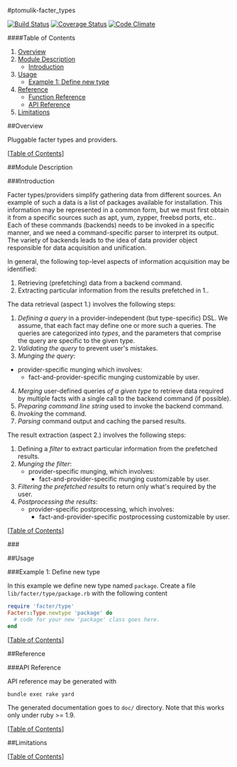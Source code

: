 #ptomulik-facter\_types

[![Build Status](https://travis-ci.org/ptomulik/facter-types.png?branch=master)](https://travis-ci.org/ptomulik/facter-types)
[![Coverage Status](https://coveralls.io/repox/ptomulik/facter-types/badge.png)](https://coveralls.io/r/ptomulik/facter-types)
[![Code Climate](https://codeclimate.com/github/ptomulik/facter-types.png)](https://codeclimate.com/github/ptomulik/facter-types)

####<a id="table-of-contents"></a>Table of Contents

1. [Overview](#overview)
2. [Module Description](#module-description)
   * [Introduction](#introduction)
3. [Usage](#usage)
   * [Example 1: Define new type](#example-1-define-new-type)
4. [Reference](#reference)
   * [Function Reference](#function-reference)
   * [API Reference](#api-reference)
5. [Limitations](#limitations)

##<a id="overview"></a>Overview

Pluggable facter types and providers. 

[[Table of Contents](#table-of-contents)]

##<a id="module-description"></a>Module Description

###<a id="introduction"></a>Introduction

Facter types/providers simplify gathering data from different sources. An
example of such a data is a list of packages available for installation. This
information may be represented in a common form, but we must first obtain
it from a specific sources such as apt, yum, zypper, freebsd ports, etc.. Each
of these commands (backends) needs to be invoked in a specific manner, and we
need a command-specific parser to interpret its output. The variety of backends
leads to the idea of data provider object responsible for data acquisition and
unification.

In general, the following top-level aspects of information acquisition may be
identified: 

1. Retrieving (prefetching) data from a backend command.
2. Extracting particular information from the results prefetched in 1..

The data retrieval (aspect 1.) involves the following steps: 

1. *Defining a query* in a provider-independent (but type-specific) DSL. We
   assume, that each fact may define one or more such a queries. The queries
   are categorized into *types*, and the parameters that comprise the query are
   specific to the given type.
2. *Validating the query* to prevent user's mistakes.
3. *Munging the query*:
  - provider-specific munging which involves:
    - fact-and-provider-specific munging customizable by user.
4. *Merging* user-defined queries *of a given type* to retrieve data required
   by multiple facts with a single call to the backend command (if possible).
5. *Preparing command line string* used to invoke the backend command.
6. *Invoking* the command.
7. *Parsing* command output and caching the parsed results.

The result extraction (aspect 2.) involves the following steps:

1. Defining a *filter* to extract particular information from the prefetched
   results.
2. *Munging the filter*:
   - provider-specific munging, which involves:
     - fact-and-provider-specific munging customizable by user.
3. *Filtering the prefetched results* to return only what's required by the
   user.
4. *Postprocessing the results*:
   - provider-specific postprocessing, which involves:
     - fact-and-provider-specific postprocessing customizable by user.


[[Table of Contents](#table-of-contents)]

###<a id="validating-query">

##<a id="usage"></a>Usage

###<a id="example-1-define-new-type"></a>Example 1: Define new type

In this example we define new type named ``package``. Create a file
``lib/facter/type/package.rb`` with the following content

```ruby
require 'facter/type'
Facter::Type.newtype 'package' do
  # code for your new 'package' class goes here.
end
```

[[Table of Contents](#table-of-contents)]

##<a id="reference"></a>Reference

###<a id="api-reference"></a>API Reference

API reference may be generated with

```console
bundle exec rake yard
```

The generated documentation goes to `doc/` directory. Note that this works only
under ruby >= 1.9.

[[Table of Contents](#table-of-contents)]

##Limitations

[[Table of Contents](#table-of-contents)]

